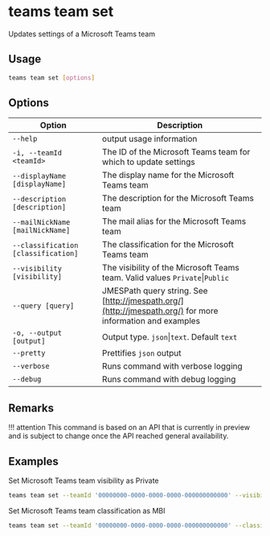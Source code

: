 # teams team set

Updates settings of a Microsoft Teams team

## Usage

```sh
teams team set [options]
```

## Options

Option|Description
------|-----------
`--help`|output usage information
`-i, --teamId <teamId>`|The ID of the Microsoft Teams team for which to update settings
`--displayName [displayName]`|The display name for the Microsoft Teams team
`--description [description]`|The description for the Microsoft Teams team
`--mailNickName [mailNickName]`|The mail alias for the Microsoft Teams team
`--classification [classification]`|The classification for the Microsoft Teams team
`--visibility [visibility]`|The visibility of the Microsoft Teams team. Valid values `Private`&#x7c;`Public`
`--query [query]`|JMESPath query string. See [http://jmespath.org/](http://jmespath.org/) for more information and examples
`-o, --output [output]`|Output type. `json`&#x7c;`text`. Default `text`
`--pretty`|Prettifies `json` output
`--verbose`|Runs command with verbose logging
`--debug`|Runs command with debug logging

## Remarks

!!! attention
    This command is based on an API that is currently in preview and is subject to change once the API reached general availability.

## Examples

Set Microsoft Teams team visibility as Private

```sh
teams team set --teamId '00000000-0000-0000-0000-000000000000' --visibility Private
```

Set Microsoft Teams team classification as MBI

```sh
teams team set --teamId '00000000-0000-0000-0000-000000000000' --classification MBI
```